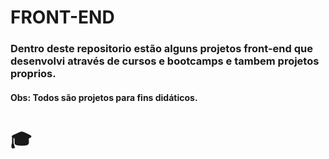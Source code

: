 # FRONT-END

### Dentro deste repositorio estão alguns projetos front-end que desenvolvi através de cursos e bootcamps e tambem projetos proprios.
#### Obs: Todos são projetos para fins didáticos.  
# :mortar_board:
